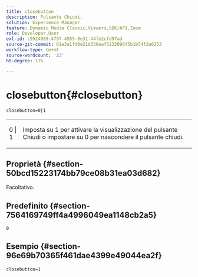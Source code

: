 ```yaml
---
title: closebutton
description: Pulsante Chiudi.
solution: Experience Manager
feature: Dynamic Media Classic,Viewers,SDK/API,Zoom
role: Developer,User
exl-id: c9524089-4797-4555-8e31-44fe2cfd97ad
source-git-commit: 61e3a1fd0e21d336eaf5232096f5b1b54f2a6353
workflow-type: tm+mt
source-wordcount: '23'
ht-degree: 17%

---
```


# closebutton{#closebutton}

`closebutton=0|1`

<table id="table_9B98C97485DD4DEB8A6ECBCE8DF6B886"> 
 <tbody> 
  <tr> 
   <td colname="col1"> <p> <span class="codeph"> 0 | 1 </span> </p> </td> 
   <td colname="col2"> <p> Imposta su <span class="codeph"> 1</span> per attivare la visualizzazione del pulsante Chiudi o impostare su <span class="codeph"> 0</span> per nascondere il pulsante chiudi. </p> </td> 
  </tr> 
 </tbody> 
</table>

## Proprietà {#section-50bcd15223174bb79ce08b31ea03d682}

Facoltativo.

## Predefinito {#section-7564169749ff4a4996049ea1148cb2a5}

`0`

## Esempio {#section-96e69b70365f461dae4399e49044ea2f}

`closebutton=1`
